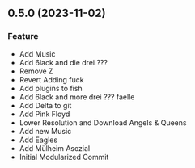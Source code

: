 ## 0.5.0 (2023-11-02)

### Feature

- Add Music
- Add 6lack and die drei ???
- Remove Z
- Revert Adding fuck
- Add plugins to fish
- Add 6lack and more drei ??? faelle
- Add Delta to git
- Add Pink Floyd
- Lower Resolution and Download Angels & Queens
- Add new Music
- Add Eagles
- Add Mülheim Asozial
- Initial Modularized Commit
